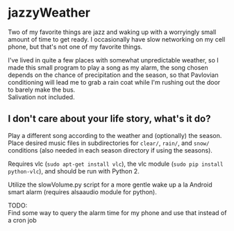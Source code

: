 # jazzyWeather
Two of my favorite things are jazz and waking up with a worryingly small amount of time to get ready. I occasionally have slow networking on my cell phone, but that's not one of my favorite things.


I've lived in quite a few places with somewhat unpredictable weather, so I made this small program to play a song as my alarm, the song chosen depends on the chance of precipitation and the season, so that Pavlovian conditioning will lead me to grab a rain coat while I'm rushing out the door to barely make the bus.  
Salivation not included.

## I don't care about your life story, what's it do? 
Play a different song according to the weather and (optionally) the season.  
Place desired music files in subdirectories for `clear/`, `rain/`, and `snow/` conditions (also needed in each season directory if using the seasons).  

Requires vlc (`sudo apt-get install vlc`), the vlc module (`sudo pip install python-vlc`), and should be run with Python 2.

Utilize the slowVolume.py script for a more gentle wake up a la Android smart alarm (requires alsaaudio module for python).

TODO:  
  Find some way to query the alarm time for my phone and use that instead of a cron job
